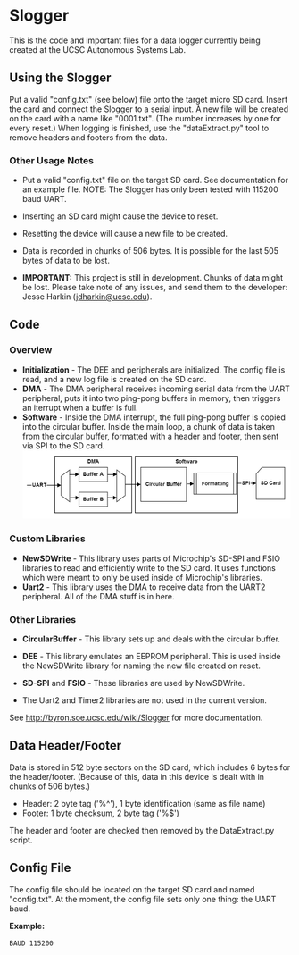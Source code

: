 # Slogger #

This is the code and important files for a data logger currently being created at the UCSC Autonomous Systems Lab.

## Using the Slogger ##
Put a valid "config.txt" (see below) file onto the target micro SD card. Insert the card and connect the Slogger to a serial input. A new file will be created on the card with a name like "0001.txt". (The number increases by one for every reset.) When logging is finished, use the "dataExtract.py" tool to remove headers and footers from the data.

### Other Usage Notes ###

* Put a valid "config.txt" file on the target SD card. See documentation for an example file. NOTE: The Slogger has only been tested with 115200 baud UART.

* Inserting an SD card might cause the device to reset.

* Resetting the device will cause a new file to be created.

* Data is recorded in chunks of 506 bytes. It is possible for the last 505 bytes of data to be lost.

* **IMPORTANT:** This project is still in development. Chunks of data might be lost. Please take note of any issues, and send them to the developer: Jesse Harkin (jdharkin@ucsc.edu).

## Code ##
### Overview ###
* **Initialization** - The DEE and peripherals are initialized. The config file is read, and a new log file is created on the SD card.
* **DMA** - The DMA peripheral receives incoming serial data from the UART peripheral, puts it into two ping-pong buffers in memory, then triggers an iterrupt when a buffer is full.
* **Software** - Inside the DMA interrupt, the full ping-pong buffer is copied into the circular buffer.
Inside the main loop, a chunk of data is taken from the circular buffer, formatted with a header and footer, then sent via SPI to the SD card.
![](/docs/images/slogger_data_flow.png "Slogger Data Flow")

### Custom Libraries ###
* **NewSDWrite** - This library uses parts of Microchip's SD-SPI and FSIO libraries to read and efficiently write to the SD card. It uses functions which were meant to only be used inside of Microchip's libraries.
* **Uart2** - This library uses the DMA to receive data from the UART2 peripheral. All of the DMA stuff is in here.

### Other Libraries ###
* **CircularBuffer** - This library sets up and deals with the circular buffer.
* **DEE** - This library emulates an EEPROM peripheral. This is used inside the NewSDWrite library for naming the new file created on reset.
* **SD-SPI** and **FSIO** - These libraries are used by NewSDWrite.

* The Uart2 and Timer2 libraries are not used in the current version.

See http://byron.soe.ucsc.edu/wiki/Slogger for more documentation.

## Data Header/Footer ##
Data is stored in 512 byte sectors on the SD card, which includes 6 bytes for the header/footer. (Because of this, data in this device is dealt with in chunks of 506 bytes.)
* Header: 2 byte tag ('%^'), 1 byte identification (same as file name)
* Footer: 1 byte checksum, 2 byte tag ('%$')

The header and footer are checked then removed by the DataExtract.py script.

## Config File ##
The config file should be located on the target SD card and named "config.txt". At the moment, the config file sets only one thing: the UART baud.

**Example:** 
```
BAUD 115200

```
